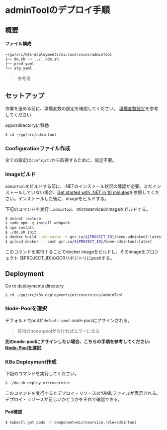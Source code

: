 # adminToolのデプロイ手順

## 概要

#### ファイル構成

```bash
~/go/src/k8s-deployments/microservices/adminTool
├── do.sh -> ../../do.sh
├── prod.yaml
└── stg.yaml
```

> 参考用

## セットアップ

作業を進める前に、環境変数の設定を確認してください。
[環境変数設定](prepare_envvars.md)を参考してください.

appのdirectoryに移動 

```bash
$ cd ~/go/src/admintool
```

### Configurationファイル作成

全ての設定は`configctl`から取得するために、設定不要。


### Imageビルド

`adminTool`をビルドする前に、.NETのインストール状況の確認が必要。まだインストールしていない場合、[Get started with .NET in 10 minutes](https://www.microsoft.com/net/learn/get-started/linuxubuntu)を参照してください。インストールした後に、imageをビルドする。

下記のコマンドを実行し`adminTool ` microserviceのimageをビルドする。

```bash
$ dotnet restore
$ sudo npm -g install webpack
$ npm install
$ ./do.sh init
$ docker build --no-cache -t gcr.io/${PROJECT_ID}/beee-admintool:latest .
$ gcloud docker -- push gcr.io/${PROJECT_ID}/beee-admintool:latest
```

このコマンドを実行することでdocker imageをビルドし、そのimageをプロジェクト ($PROJECT_ID)のGCRリポジトリにpushする。

## Deployment

Go to deployments directory

```bash
$ cd ~/go/src/k8s-deployments/microservices/adminTool
```

### Node-Poolを選択

デフォルトでpodが`default-pool` node-poolにアサインされる。
> 該当のnode-poolがなければエラーになる

**別のnode-poolにアサインしたい場合、こちらの手順を参考してください: [Node-Poolを選択](selecting_node-pool.md).**

### K8s Deployment作成

下記のコマンドを実行してください。

```bash
$ ./do.sh deploy_microservice
```
このコマンドを実行するとデプロイ・リソースのYAMLファイルが表示される。デプロイ・リソースが正しいかどうかをそれで確認できる。

#### Pod確認

```bash
$ kubectl get pods -l component=microservice,role=admintool
```